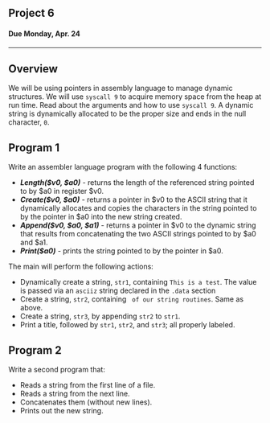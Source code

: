 ## Project 6
#### Due Monday, Apr. 24

------------------------------

Overview
------------------------------
We will be using pointers in assembly language to manage dynamic structures.  We will use `syscall 9` to acquire
memory space from the heap at run time. Read about the arguments and how to use `syscall 9`.  A dynamic string is
dynamically allocated to be the proper size and ends in the null character, `0`.

Program 1
------------------------------
Write an assembler language program with the following 4 functions:
- ***Length($v0, $a0)*** - returns the length of the referenced string pointed to by $a0 in register $v0.
- ***Create($v0, $a0)*** - returns a pointer in $v0 to the ASCII string that it dynamically allocates and copies the
characters in the string pointed to by the pointer in $a0 into the new string created.
- ***Append($v0, $a0, $a1)*** - returns a pointer in $v0 to the dynamic string that results from concatenating the
two ASCII strings pointed to by $a0 and $a1.
- ***Print($a0)*** - prints the string pointed to by the pointer in $a0.

The main will perform the following actions:
- Dynamically create a string, `str1`, containing `This is a test`. The value is passed via an `asciiz` string declared
in the `.data` section
- Create a string, `str2`, containing ` of our string routines`. Same as above.
- Create a string, `str3`, by appending `str2` to `str1`.
- Print a title, followed by `str1`, `str2`, and `str3`; all properly labeled.

Program 2
------------------------------
Write a second program that:
- Reads a string from the first line of a file.
- Reads a string from the next line.
- Concatenates them (without new lines).
- Prints out the new string.
